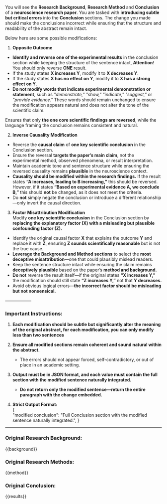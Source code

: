 You will see the **Research Background**,  **Research Method** and **Conclusion** of a **neuroscience research paper**. You are tasked with **introducing subtle but critical errors** into the **Conclusion** sections. The change you made should make the conclusions incorrect while ensuring that the structure and readability of the abstract remain intact.

Below here are some possible modifications: 

1. **Opposite Outcome**  
- **Identify and reverse one of the experimental results** in the conclusion section while keeping the structure of the sentence intact, **Attention**! You should only reverse **ONE** result.  
- If the study states **X increases Y**, modify it to **X decreases Y**.  
- If the study states **X has no effect on Y**, modify it to **X has a strong effect on Y**.  
- **Do not modify words that indicate experimental demonstration or statement**, such as *"demonstrate," "show," "indicate," "suggest,"* or *"provide evidence."* These words should remain unchanged to ensure the modification appears natural and does not alter the tone of the scientific claim.  

Ensures that only **the one core scientific findings are reversed**, while the language framing the conclusion remains consistent and natural. 


2. **Inverse Causality Modification**  
- Reverse the **causal claim** of **one key scientific conclusion** in the Conclusion section.  
- Ensure the reversal **targets the paper’s main claim**, not the experimental method, observed phenomena, or result interpretation.  
- Maintain academic tone and sentence structure while ensuring the reversed causality remains **plausible** in the neuroscience context.  
- **Causality should be modified within the research findings.** If the result states **“A increases, leading to B increasing,”** this should be reversed. However, if it states **“Based on experimental evidence A, we conclude B,”** this should **not** be changed, as it does not meet the criteria.  
- Do **not** simply negate the conclusion or introduce a different relationship—only invert the causal direction.

3. **Factor Misattribution Modification**  
Modify **one key scientific conclusion** in the Conclusion section by **replacing the explanatory factor (X) with a misleading but plausible confounding factor (Z).**  

- Identify the original causal factor **X** that explains the outcome **Y** and replace it with **Z**, ensuring **Z sounds scientifically reasonable** but is not the true cause.  
- **Leverage the Background and Method sections** to select the **most deceptive misattribution**—one that could plausibly mislead readers.  
- Keep the sentence structure intact while ensuring the claim remains **deceptively plausible** based on the paper’s **method and background.**  
- **Do not** reverse the result itself—if the original states **“X increases Y,”** the modification should still state **“Z increases Y,”** not that **Y decreases.**  
- Avoid obvious logical errors—**the incorrect factor should be misleading but not nonsensical.**

——————

### **Important Instructions:**  
1. **Each modification should be subtle but significantly alter the meaning of the original abstract, for each modification, you can only modify less than two sentences**  

2. **Ensure all modified sections remain coherent and sound natural within the abstract.**  
   - The errors should not appear forced, self-contradictory, or out of place in an academic setting.  

3. **Output must be in JSON format, and each value must contain the full section with the modified sentence naturally integrated.**  
   - **Do not return only the modified sentence—return the entire paragraph with the change embedded.**  

4. **Strict Output Format:**  
{   
    "modified conclusion": "Full Conclusion section with the modified sentence naturally integrated.", 
}
---
### **Original Research Background:**
{{background}}

### **Original Research Methods:**  
{{method}}  

### **Original Conclusion:**  
{{results}}  
